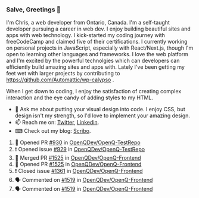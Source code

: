 ### Salve, Greetings 👋

I'm Chris, a web developer from Ontario, Canada. I'm a self-taught developer pursuing a career in web dev. I enjoy building beautiful sites and apps with web technology.
I kick-started my coding journey with freeCodeCamp and claimed five of their certifications.  I currently working on personal projects in JavaScript, especially with React/Next.js, though I'm open to learning other languages and frameworks. I love the web platform and I'm excited by the powerful technolgies which can developers can efficiently build amazing sites and apps with. Lately I've been getting my feet wet with larger projects by contributing to https://github.com/Automattic/wp-calypso .

When I get down to coding, I enjoy the satisfaction of creating complex interaction and the eye candy of adding styles to my HTML. 

- 💬 Ask me about putting your visual design into code. I enjoy CSS, but design isn't my strength, so I'd love to implement your amazing design.
- 📫 Reach me on: [Twitter](https://twitter.com/Christo28120856), [Linkedin](https://www.linkedin.com/in/christopher-stevers-07b9a5204/).
- ⌨ Check out my blog: [Scribo](https://christopherstevers.cf).
<!--
**Christopher-Stevers/Christopher-Stevers** is a ✨ _special_ ✨ repository because its `README.md` (this file) appears on your GitHub profile.

Here are some ideas to get you started:

- 🔭 I’m currently working on ...
- 🌱 I’m currently learning ...
- 👯 I’m looking to collaborate on ...
- 🤔 I’m looking for help with ...
- 😄 Pronouns: ...
- ⚡ Fun fact: ...
-->

<!--START_SECTION:activity-->
1. 💪 Opened PR [#930](https://github.com/OpenQDev/OpenQ-TestRepo/pull/930) in [OpenQDev/OpenQ-TestRepo](https://github.com/OpenQDev/OpenQ-TestRepo)
2. ❗️ Opened issue [#929](https://github.com/OpenQDev/OpenQ-TestRepo/issues/929) in [OpenQDev/OpenQ-TestRepo](https://github.com/OpenQDev/OpenQ-TestRepo)
3. 🎉 Merged PR [#1525](https://github.com/OpenQDev/OpenQ-Frontend/pull/1525) in [OpenQDev/OpenQ-Frontend](https://github.com/OpenQDev/OpenQ-Frontend)
4. 💪 Opened PR [#1525](https://github.com/OpenQDev/OpenQ-Frontend/pull/1525) in [OpenQDev/OpenQ-Frontend](https://github.com/OpenQDev/OpenQ-Frontend)
5. ❗️ Closed issue [#1361](https://github.com/OpenQDev/OpenQ-Frontend/issues/1361) in [OpenQDev/OpenQ-Frontend](https://github.com/OpenQDev/OpenQ-Frontend)
6. 🗣 Commented on [#1519](https://github.com/OpenQDev/OpenQ-Frontend/issues/1519) in [OpenQDev/OpenQ-Frontend](https://github.com/OpenQDev/OpenQ-Frontend)
7. 🗣 Commented on [#1519](https://github.com/OpenQDev/OpenQ-Frontend/issues/1519) in [OpenQDev/OpenQ-Frontend](https://github.com/OpenQDev/OpenQ-Frontend)
<!--END_SECTION:activity-->
